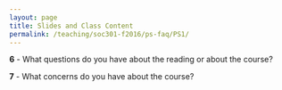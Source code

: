 ```yaml
---
layout: page
title: Slides and Class Content
permalink: /teaching/soc301-f2016/ps-faq/PS1/
---
```



**6** - What questions do you have about the reading or about the course?

**7** - What concerns do you have about the course?